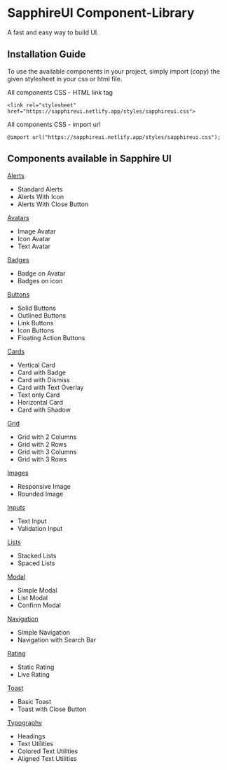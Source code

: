 # SapphireUI Component-Library
 A fast and easy way to build UI.

## Installation Guide

To use the available components in your project, simply import (copy) the given stylesheet in your css or html file.

All components CSS - HTML link tag

    <link rel="stylesheet" href="https://sapphireui.netlify.app/styles/sapphireui.css">
          
All components CSS - import url

    @import url("https://sapphireui.netlify.app/styles/sapphireui.css");

## Components available in Sapphire UI

[Alerts](https://sapphireui.netlify.app/pages/alert.html)

 - Standard Alerts
 - Alerts With Icon
 - Alerts With Close Button

[Avatars](https://sapphireui.netlify.app/pages/avatar.html)

 - Image Avatar
 - Icon Avatar
 - Text Avatar

[Badges](https://sapphireui.netlify.app/pages/badge.html)

 - Badge on Avatar
 - Badges on icon

[Buttons](https://sapphireui.netlify.app/pages/button.html)

 - Solid Buttons
 - Outlined Buttons
 - Link Buttons
 - Icon Buttons
 - Floating Action Buttons

[Cards](https://sapphireui.netlify.app/pages/card.html)

 - Vertical Card
 - Card with Badge
 - Card with Dismiss
 - Card with Text Overlay
 - Text only Card
 - Horizontal Card
 - Card with Shadow

[Grid](https://sapphireui.netlify.app/pages/grid.html)

 - Grid with 2 Columns
 - Grid with 2 Rows
 - Grid with 3 Columns
 - Grid with 3 Rows

[Images](https://sapphireui.netlify.app/pages/image.html)

 - Responsive Image
 - Rounded Image

[Inputs](https://sapphireui.netlify.app/pages/input.html)

 - Text Input
 - Validation Input

[Lists](https://sapphireui.netlify.app/pages/list.html)

 - Stacked Lists
 - Spaced Lists

[Modal](https://sapphireui.netlify.app/pages/modal.html)

 - Simple Modal
 - List Modal
 - Confirm Modal

[Navigation](https://sapphireui.netlify.app/pages/navigation.html)

 - Simple Navigation
 - Navigation with Search Bar

[Rating](https://sapphireui.netlify.app/pages/rating.html)

 - Static Rating
 - Live Rating

[Toast](https://sapphireui.netlify.app/pages/toast.html)

 - Basic Toast
 - Toast with Close Button

[Typography](https://sapphireui.netlify.app/pages/typography.html)

 - Headings
 - Text Utilities
 - Colored Text Utilities
 - Aligned Text Utilities
